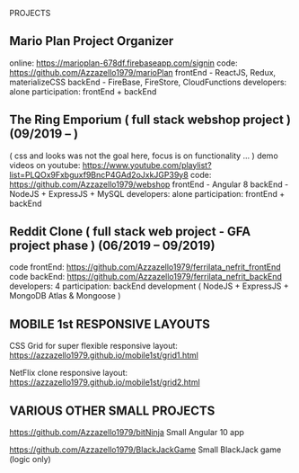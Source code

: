 PROJECTS

Mario Plan Project Organizer
----------------------------
  online: https://marioplan-678df.firebaseapp.com/signin
  code: https://github.com/Azzazello1979/marioPlan
  frontEnd - ReactJS, Redux, materializeCSS
  backEnd - FireBase, FireStore, CloudFunctions
  developers: alone
  participation: frontEnd + backEnd

The Ring Emporium ( full stack webshop project ) (09/2019 – )
-------------------------------------------------------------
( css and looks was not the goal here, focus is on functionality ... )
  demo videos on youtube: https://www.youtube.com/playlist?list=PLQOx9Fxbguxf9BncP4GAd2oJxkJGP39y8
  code: https://github.com/Azzazello1979/webshop
  frontEnd - Angular 8
  backEnd - NodeJS + ExpressJS + MySQL
  developers: alone
  participation: frontEnd + backEnd

Reddit Clone ( full stack web project - GFA project phase ) (06/2019 – 09/2019)
-------------------------------------------------------------------------------
  code frontEnd: https://github.com/Azzazello1979/ferrilata_nefrit_frontEnd
  code backEnd: https://github.com/Azzazello1979/ferrilata_nefrit_backEnd
  developers: 4
  participation: backEnd development ( NodeJS + ExpressJS + MongoDB Atlas & Mongoose ) 
  
  
MOBILE 1st RESPONSIVE LAYOUTS
-----------------------------
CSS Grid for super flexible responsive layout:
https://azzazello1979.github.io/mobile1st/grid1.html

NetFlix clone responsive layout:
https://azzazello1979.github.io/mobile1st/grid2.html

VARIOUS OTHER SMALL PROJECTS
----------------------------

https://github.com/Azzazello1979/bitNinja
Small Angular 10 app

https://github.com/Azzazello1979/BlackJackGame
Small BlackJack game (logic only)
